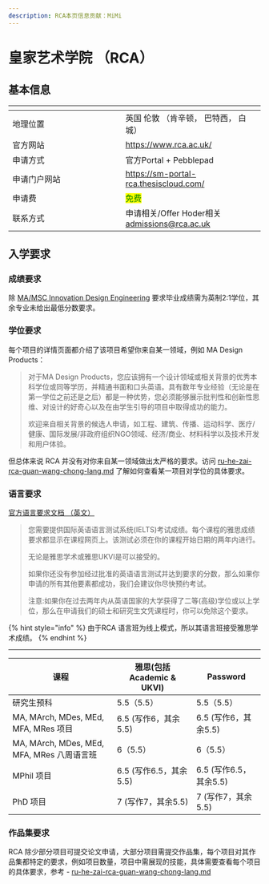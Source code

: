 ```yaml
---
description: RCA本页信息贡献：MiMi
---
```


# 皇家艺术学院 （RCA）

## 基本信息

<table data-header-hidden><thead><tr><th width="210"></th><th></th></tr></thead><tbody><tr><td>地理位置</td><td>英国 伦敦 （肯辛顿， 巴特西， 白城）</td></tr><tr><td>官方网站</td><td><a href="https://www.rca.ac.uk/">https://www.rca.ac.uk/</a></td></tr><tr><td>申请方式</td><td>官方Portal + Pebblepad</td></tr><tr><td>申请门户网站</td><td><a href="https://sm-portal-rca.thesiscloud.com/">https://sm-portal-rca.thesiscloud.com/</a></td></tr><tr><td>申请费</td><td><mark style="color:green;">免费</mark></td></tr><tr><td>联系方式</td><td>申请相关/Offer Hoder相关 <a href="mailto:admissions@rca.ac.uk">admissions@rca.ac.uk</a></td></tr></tbody></table>

## 入学要求

### 成绩要求

除 [MA/MSC Innovation Design Engineering](https://www.rca.ac.uk/study/programme-finder/innovation-design-engineering-ma-msc/#requirements) 要求毕业成绩需为英制2:1学位，其余专业未给出最低分数要求。

### 学位要求

每个项目的详情页面都介绍了该项目希望你来自某一领域，例如 MA Design Products：

> 对于MA Design Products，您应该拥有一个设计领域或相关背景的优秀本科学位或同等学历，并精通书面和口头英语。具有数年专业经验（无论是在第一学位之前还是之后）都是一种优势，您必须能够展示批判性和创新性思维、对设计的好奇心以及在由学生引导的项目中取得成功的能力。
>
> 欢迎来自相关背景的候选人申请，如工程、建筑、传播、运动科学、医疗/健康、国际发展/非政府组织NGO领域、经济/商业、材料科学以及技术开发和用户体验。

但总体来说 RCA 并没有对你来自某一领域做出太严格的要求。访问 [ru-he-zai-rca-guan-wang-chong-lang.md](ru-he-zai-rca-guan-wang-chong-lang.md "mention") 了解如何查看某一项目对学位的具体要求。

### 语言要求

[官方语言要求文档 （英文）](https://www.rca.ac.uk/study/application-process/english-language-requirements/)

> 您需要提供国际英语语言测试系统(IELTS)考试成绩。每个课程的雅思成绩要求都显示在课程网页上。该测试必须在你的课程开始日期的两年内进行。
>
> 无论是雅思学术或雅思UKVI是可以接受的。
>
> 如果你还没有参加经过批准的英语语言测试并达到要求的分数，那么如果你申请的所有其他要素都成功，我们会建议你尽快预约考试。
>
> 注意:如果你在过去两年内从英语国家的大学获得了二等(高级)学位或以上学位，那么在申请我们的硕士和研究生文凭课程时，你可以免除这个要求。

{% hint style="info" %}
由于RCA 语言班为线上模式，所以其语言班接受雅思学术成绩。
{% endhint %}

***

| 课程                                    | 雅思(包括 Academic & UKVI) | Password           |
| ------------------------------------- | ---------------------- | ------------------ |
| 研究生预科                                 | 5.5（5.5）               | 5.5（5.5）           |
| MA, MArch, MDes, MEd, MFA, MRes 项目    | 6.5 (写作6，其余5.5)        | 6.5 (写作6，其余5.5)    |
| MA, MArch, MDes, MEd, MFA, MRes 八周语言班 | 6（5.5）                 | 6（5.5）             |
| MPhil 项目                              | 6.5 (写作6.5，其余5.5)      | 6.5 (写作6.5，其余5.5)  |
| PhD 项目                                | 7 (写作7，其余5.5)          | 7 (写作7，其余5.5)      |

### 作品集要求

RCA 除少部分项目可提交论文申请，大部分项目需提交作品集，每个项目对其作品集都特定的要求，例如项目数量，项目中需展现的技能，具体需要查看每个项目的具体要求，参考 - [ru-he-zai-rca-guan-wang-chong-lang.md](ru-he-zai-rca-guan-wang-chong-lang.md "mention")
